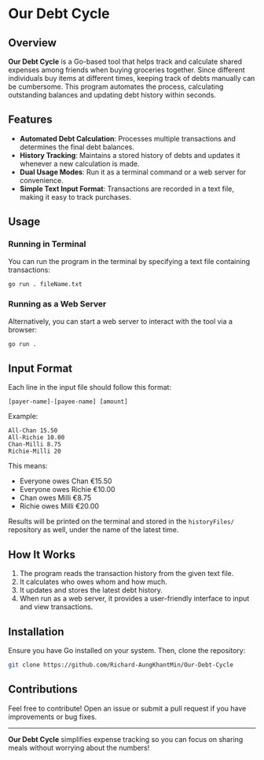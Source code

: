 # Our Debt Cycle

## Overview
**Our Debt Cycle** is a Go-based tool that helps track and calculate shared expenses among friends when buying groceries together. Since different individuals buy items at different times, keeping track of debts manually can be cumbersome. This program automates the process, calculating outstanding balances and updating debt history within seconds.

## Features
- **Automated Debt Calculation**: Processes multiple transactions and determines the final debt balances.
- **History Tracking**: Maintains a stored history of debts and updates it whenever a new calculation is made.
- **Dual Usage Modes**: Run it as a terminal command or a web server for convenience.
- **Simple Text Input Format**: Transactions are recorded in a text file, making it easy to track purchases.

## Usage

### Running in Terminal
You can run the program in the terminal by specifying a text file containing transactions:
```sh
go run . fileName.txt
```

### Running as a Web Server
Alternatively, you can start a web server to interact with the tool via a browser:
```sh
go run .
```

## Input Format
Each line in the input file should follow this format:
```
[payer-name]-[payee-name] [amount]
```
Example:
```
All-Chan 15.50
All-Richie 10.00
Chan-Milli 8.75
Richie-Milli 20
```
This means:
- Everyone owes Chan €15.50
- Everyone owes Richie €10.00
- Chan owes Milli €8.75
- Richie owes Milli €20.00

Results will be printed on the terminal and stored in the `historyFiles/` repository as well, under the name of the latest time.

## How It Works
1. The program reads the transaction history from the given text file.
2. It calculates who owes whom and how much.
3. It updates and stores the latest debt history.
4. When run as a web server, it provides a user-friendly interface to input and view transactions.

## Installation
Ensure you have Go installed on your system. Then, clone the repository:
```sh
git clone https://github.com/Richard-AungKhantMin/Our-Debt-Cycle
```

## Contributions
Feel free to contribute! Open an issue or submit a pull request if you have improvements or bug fixes.

---
**Our Debt Cycle** simplifies expense tracking so you can focus on sharing meals without worrying about the numbers!

